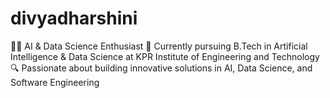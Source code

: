 # divyadharshini
👩‍💻 AI & Data Science Enthusiast
🌟 Currently pursuing B.Tech in Artificial Intelligence & Data Science at KPR Institute of Engineering and Technology 
🔍 Passionate about building innovative solutions in AI, Data Science, and Software Engineering
